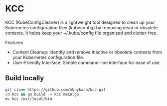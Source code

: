 # KCC
KCC (KubeConfigCleaner) is a lightweight tool designed to clean up your Kubernetes configuration files (kubeconfig) by removing dead or obsolete contexts. It helps keep your ~/.kube/config file organized and clutter-free.

Features
* Context Cleanup: Identify and remove inactive or obsolete contexts from your Kubernetes configuration file.
* User-Friendly Interface: Simple command-line interface for ease of use.


## Build locally

```bash
git clone https://github.com/mbaykara/kcc.git
cd kcc && go build -o kcc main.go
mv kcc /usr/local/bin
```

